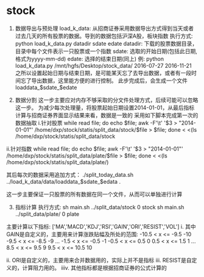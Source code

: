 # stock
1. 数据导出与预处理
load_k_data: 从招商证券采用数据导出方式得到当天或者过去几天的所有股票的数据。导到的数据包括沪深A股，板块指数
执行方式:
python load_k_data.py datadir sdate edate
datadir: 下载的股票数据目录，目录中每个文件表示一只股票或一个指数
sdate: 选取的开始日期(包括此日期,格式为yyyy-mm-dd)
edate: 选择的结束日期(同上)
例: python load_k_data.py /mnt/hgfs/Desktop/stock_data/ 2016-07-27 2016-11-21
之所以设置起始日期与结束日期，是可能某天忘了去导出数据，或者有一段时间忘了导出数据，这里能方便的进行控制。
此步完成后，会生成一个文件loaddata_$sdate_$edate

2. 数据分割
这一步主要应对内存不够采取的分文件处理方式，后续可能可以忽略这一步。
为减少每次处理量，将股票起始日期设置2014-01-01，从最后指标计算与招商证券界面显示结果来看，数据是一致的
采用如下脚本完成第一次的数据抽取
i.针对股票
while read file; do echo $file; awk -F'\t' '$3 > "2014-01-01"' /home/dxp/stock/statis/split_data/stock/$file > $file; done < <(ls /home/dxp/stock/statis/split_data/stock

ii.针对指数
while read file; do echo $file; awk -F'\t' '$3 > "2014-01-01"' /home/dxp/stock/statis/split_data/plate/$file > $file; done < <(ls /home/dxp/stock/statis/split_data/plate/)

其后每次的数据采用追加方式：
./split_today_data.sh ../load_k_data/data/loaddata_$sdate_$edata .

这一步主要保证一只股票的所有数据在同一个文件，从而可以单独进行计算

3. 指标计算
执行方式:
sh main.sh ../split_data/stock 0 stock
sh main.sh ../split_data/plate/ 0 plate

主要计算以下指标:
['MA','MACD','KDJ','RSI','GAIN','ORI','RESIST','VOL']
i. 其中GAIN是自定义的，主要用来计算涨跌贴幅及所处的范围:
-10.5 < x <= -9.5   -10
-9.5 < x <= -8.5     -9
...
-1.5 < x <= -0.5     -1
-0.5 < x <= 0.5      0
0.5 < x <= 1.5       1
...
8.5 < x <= 9.5       9
9.5 < x <= 10.5      10

ii. ORI是自定义的，主要用来合并数据用的，实际上并不是指标
iii. RESIST是自定义的，计算阻力用的。
iiiv. 其他指标都是根据招商证券的公式计算的

